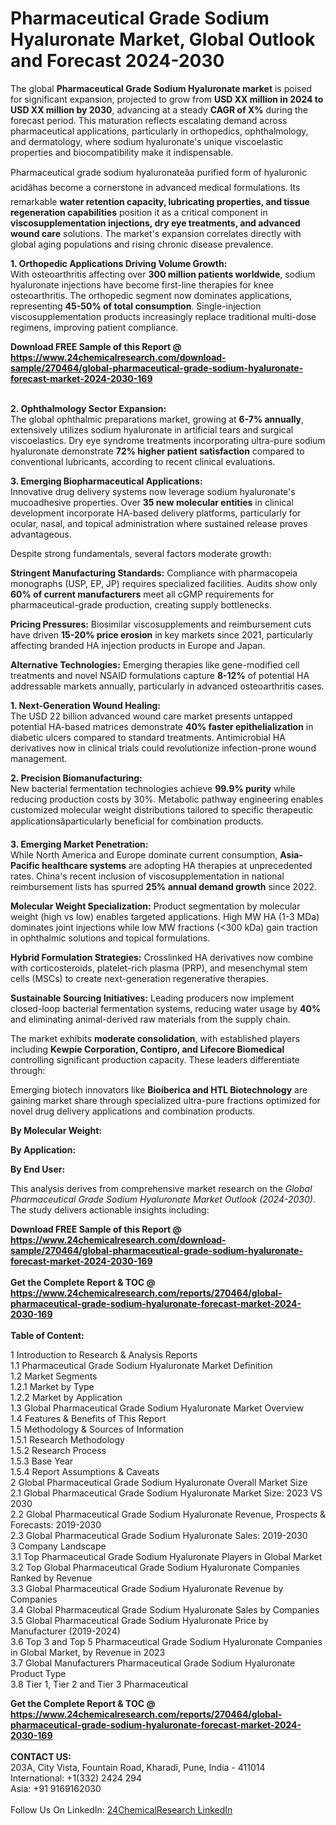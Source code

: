 <h1>Pharmaceutical Grade Sodium Hyaluronate Market, Global Outlook and Forecast 2024-2030</h1><p>The global <strong>Pharmaceutical Grade Sodium Hyaluronate market</strong> is poised for significant expansion, projected to grow from <strong>USD XX million in 2024 to USD XX million by 2030</strong>, advancing at a steady <strong>CAGR of X%</strong> during the forecast period. This maturation reflects escalating demand across pharmaceutical applications, particularly in orthopedics, ophthalmology, and dermatology, where sodium hyaluronate's unique viscoelastic properties and biocompatibility make it indispensable.</p><p>Pharmaceutical grade sodium hyaluronateâa purified form of hyaluronic acidâhas become a cornerstone in advanced medical formulations. Its remarkable <strong>water retention capacity, lubricating properties, and tissue regeneration capabilities</strong> position it as a critical component in <strong>viscosupplementation injections, dry eye treatments, and advanced wound care</strong> solutions. The market's expansion correlates directly with global aging populations and rising chronic disease prevalence.</p><p><strong>1. Orthopedic Applications Driving Volume Growth:</strong><br>
With osteoarthritis affecting over <strong>300 million patients worldwide</strong>, sodium hyaluronate injections have become first-line therapies for knee osteoarthritis. The orthopedic segment now dominates applications, representing <strong>45-50% of total consumption</strong>. Single-injection viscosupplementation products increasingly replace traditional multi-dose regimens, improving patient compliance.</p><div><b>Download FREE Sample of this Report @ 
            <a href="https://www.24chemicalresearch.com/download-sample/270464/global-pharmaceutical-grade-sodium-hyaluronate-forecast-market-2024-2030-169">
            https://www.24chemicalresearch.com/download-sample/270464/global-pharmaceutical-grade-sodium-hyaluronate-forecast-market-2024-2030-169</a></b></div><br><p><strong>2. Ophthalmology Sector Expansion:</strong><br>
The global ophthalmic preparations market, growing at <strong>6-7% annually</strong>, extensively utilizes sodium hyaluronate in artificial tears and surgical viscoelastics. Dry eye syndrome treatments incorporating ultra-pure sodium hyaluronate demonstrate <strong>72% higher patient satisfaction</strong> compared to conventional lubricants, according to recent clinical evaluations.</p><p><strong>3. Emerging Biopharmaceutical Applications:</strong><br>
Innovative drug delivery systems now leverage sodium hyaluronate's mucoadhesive properties. Over <strong>35 new molecular entities</strong> in clinical development incorporate HA-based delivery platforms, particularly for ocular, nasal, and topical administration where sustained release proves advantageous.</p><p>Despite strong fundamentals, several factors moderate growth:</p><p><strong>Stringent Manufacturing Standards:</strong> Compliance with pharmacopeia monographs (USP, EP, JP) requires specialized facilities. Audits show only <strong>60% of current manufacturers</strong> meet all cGMP requirements for pharmaceutical-grade production, creating supply bottlenecks.</p><p><strong>Pricing Pressures:</strong> Biosimilar viscosupplements and reimbursement cuts have driven <strong>15-20% price erosion</strong> in key markets since 2021, particularly affecting branded HA injection products in Europe and Japan.</p><p><strong>Alternative Technologies:</strong> Emerging therapies like gene-modified cell treatments and novel NSAID formulations capture <strong>8-12%</strong> of potential HA addressable markets annually, particularly in advanced osteoarthritis cases.</p><p><strong>1. Next-Generation Wound Healing:</strong><br>
The USD 22 billion advanced wound care market presents untapped potential HA-based matrices demonstrate <strong>40% faster epithelialization</strong> in diabetic ulcers compared to standard treatments. Antimicrobial HA derivatives now in clinical trials could revolutionize infection-prone wound management.</p><p><strong>2. Precision Biomanufacturing:</strong><br>
New bacterial fermentation technologies achieve <strong>99.9% purity</strong> while reducing production costs by 30%. Metabolic pathway engineering enables customized molecular weight distributions tailored to specific therapeutic applicationsâparticularly beneficial for combination products.</p><p><strong>3. Emerging Market Penetration:</strong><br>
While North America and Europe dominate current consumption, <strong>Asia-Pacific healthcare systems</strong> are adopting HA therapies at unprecedented rates. China's recent inclusion of viscosupplementation in national reimbursement lists has spurred <strong>25% annual demand growth</strong> since 2022.</p><p><strong>Molecular Weight Specialization:</strong> Product segmentation by molecular weight (high vs low) enables targeted applications. High MW HA (1-3 MDa) dominates joint injections while low MW fractions (&lt;300 kDa) gain traction in ophthalmic solutions and topical formulations.</p><p><strong>Hybrid Formulation Strategies:</strong> Crosslinked HA derivatives now combine with corticosteroids, platelet-rich plasma (PRP), and mesenchymal stem cells (MSCs) to create next-generation regenerative therapies.</p><p><strong>Sustainable Sourcing Initiatives:</strong> Leading producers now implement closed-loop bacterial fermentation systems, reducing water usage by <strong>40%</strong> and eliminating animal-derived raw materials from the supply chain.</p><p>The market exhibits <strong>moderate consolidation</strong>, with established players including <strong>Kewpie Corporation, Contipro, and Lifecore Biomedical</strong> controlling significant production capacity. These leaders differentiate through:</p><p>Emerging biotech innovators like <strong>Bioiberica and HTL Biotechnology</strong> are gaining market share through specialized ultra-pure fractions optimized for novel drug delivery applications and combination products.</p><p><strong>By Molecular Weight:</strong></p><p><strong>By Application:</strong></p><p><strong>By End User:</strong></p><p>This analysis derives from comprehensive market research on the <em>Global Pharmaceutical Grade Sodium Hyaluronate Market Outlook (2024-2030)</em>. The study delivers actionable insights including:</p><div><b>Download FREE Sample of this Report @ 
            <a href="https://www.24chemicalresearch.com/download-sample/270464/global-pharmaceutical-grade-sodium-hyaluronate-forecast-market-2024-2030-169">
            https://www.24chemicalresearch.com/download-sample/270464/global-pharmaceutical-grade-sodium-hyaluronate-forecast-market-2024-2030-169</a></b></div><br><div><b>Get the Complete Report & TOC @ 
            <a href="https://www.24chemicalresearch.com/reports/270464/global-pharmaceutical-grade-sodium-hyaluronate-forecast-market-2024-2030-169">
            https://www.24chemicalresearch.com/reports/270464/global-pharmaceutical-grade-sodium-hyaluronate-forecast-market-2024-2030-169</a></b></div><br>
            <b>Table of Content:</b><p>1 Introduction to Research & Analysis Reports<br />
    1.1 Pharmaceutical Grade Sodium Hyaluronate Market Definition<br />
    1.2 Market Segments<br />
        1.2.1 Market by Type<br />
        1.2.2 Market by Application<br />
    1.3 Global Pharmaceutical Grade Sodium Hyaluronate Market Overview<br />
    1.4 Features & Benefits of This Report<br />
    1.5 Methodology & Sources of Information<br />
        1.5.1 Research Methodology<br />
        1.5.2 Research Process<br />
        1.5.3 Base Year<br />
        1.5.4 Report Assumptions & Caveats<br />
2 Global Pharmaceutical Grade Sodium Hyaluronate Overall Market Size<br />
    2.1 Global Pharmaceutical Grade Sodium Hyaluronate Market Size: 2023 VS 2030<br />
    2.2 Global Pharmaceutical Grade Sodium Hyaluronate Revenue, Prospects & Forecasts: 2019-2030<br />
    2.3 Global Pharmaceutical Grade Sodium Hyaluronate Sales: 2019-2030<br />
3 Company Landscape<br />
    3.1 Top Pharmaceutical Grade Sodium Hyaluronate Players in Global Market<br />
    3.2 Top Global Pharmaceutical Grade Sodium Hyaluronate Companies Ranked by Revenue<br />
    3.3 Global Pharmaceutical Grade Sodium Hyaluronate Revenue by Companies<br />
    3.4 Global Pharmaceutical Grade Sodium Hyaluronate Sales by Companies<br />
    3.5 Global Pharmaceutical Grade Sodium Hyaluronate Price by Manufacturer (2019-2024)<br />
    3.6 Top 3 and Top 5 Pharmaceutical Grade Sodium Hyaluronate Companies in Global Market, by Revenue in 2023<br />
    3.7 Global Manufacturers Pharmaceutical Grade Sodium Hyaluronate Product Type<br />
    3.8 Tier 1, Tier 2 and Tier 3 Pharmaceutical</p><div><b>Get the Complete Report & TOC @ 
            <a href="https://www.24chemicalresearch.com/reports/270464/global-pharmaceutical-grade-sodium-hyaluronate-forecast-market-2024-2030-169">
            https://www.24chemicalresearch.com/reports/270464/global-pharmaceutical-grade-sodium-hyaluronate-forecast-market-2024-2030-169</a></b></div><br><b>CONTACT US:</b><br>
            203A, City Vista, Fountain Road, Kharadi, Pune, India - 411014<br>
            International: +1(332) 2424 294<br>
            Asia: +91 9169162030 <br><br>
            Follow Us On LinkedIn: <a href="https://www.linkedin.com/company/24chemicalresearch/">24ChemicalResearch LinkedIn</a>